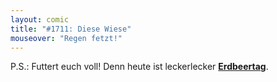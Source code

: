 ```yaml
---
layout: comic
title: "#1711: Diese Wiese"
mouseover: "Regen fetzt!"
---
```


P.S.:
Futtert euch voll! Denn heute ist leckerlecker <a href="http://www.fonflatter.de/kalender"><strong>Erdbeertag</strong></a>.
